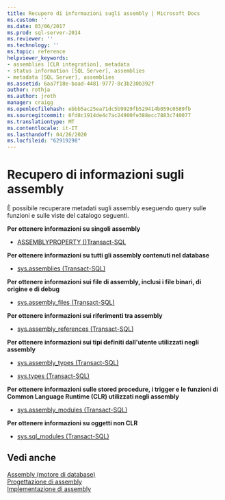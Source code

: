 ```yaml
---
title: Recupero di informazioni sugli assembly | Microsoft Docs
ms.custom: ''
ms.date: 03/06/2017
ms.prod: sql-server-2014
ms.reviewer: ''
ms.technology: ''
ms.topic: reference
helpviewer_keywords:
- assemblies [CLR integration], metadata
- status information [SQL Server], assemblies
- metadata [SQL Server], assemblies
ms.assetid: 6aa7f18e-baad-4481-9777-8c3b230b392f
author: rothja
ms.author: jroth
manager: craigg
ms.openlocfilehash: ebbb5ac25ea71dc5b9929fb529414b059c0589fb
ms.sourcegitcommit: 6fd8c1914de4c7ac24900fe388ecc7883c740077
ms.translationtype: MT
ms.contentlocale: it-IT
ms.lasthandoff: 04/26/2020
ms.locfileid: "62919298"
---
```

# <a name="getting-information-about-assemblies"></a>Recupero di informazioni sugli assembly
  È possibile recuperare metadati sugli assembly eseguendo query sulle funzioni e sulle viste del catalogo seguenti.  
  
 **Per ottenere informazioni su singoli assembly**  
  
-   [ASSEMBLYPROPERTY &#40;&#41;Transact-SQL](/sql/t-sql/functions/assemblyproperty-transact-sql)  
  
 **Per ottenere informazioni su tutti gli assembly contenuti nel database**  
  
-   [sys.assemblies &#40;Transact-SQL&#41;](/sql/relational-databases/system-catalog-views/sys-assemblies-transact-sql)  
  
 **Per ottenere informazioni sui file di assembly, inclusi i file binari, di origine e di debug**  
  
-   [sys.assembly_files &#40;Transact-SQL&#41;](/sql/relational-databases/system-catalog-views/sys-assembly-files-transact-sql)  
  
 **Per ottenere informazioni sui riferimenti tra assembly**  
  
-   [sys.assembly_references &#40;Transact-SQL&#41;](/sql/relational-databases/system-catalog-views/sys-assembly-references-transact-sql)  
  
 **Per ottenere informazioni sui tipi definiti dall'utente utilizzati negli assembly**  
  
-   [sys.assembly_types &#40;Transact-SQL&#41;](/sql/relational-databases/system-catalog-views/sys-assembly-types-transact-sql)  
  
-   [sys.types &#40;Transact-SQL&#41;](/sql/relational-databases/system-catalog-views/sys-types-transact-sql)  
  
 **Per ottenere informazioni sulle stored procedure, i trigger e le funzioni di Common Language Runtime (CLR) utilizzati negli assembly**  
  
-   [sys.assembly_modules &#40;Transact-SQL&#41;](/sql/relational-databases/system-catalog-views/sys-assembly-modules-transact-sql)  
  
 **Per ottenere informazioni su oggetti non CLR**  
  
-   [sys.sql_modules &#40;Transact-SQL&#41;](/sql/relational-databases/system-catalog-views/sys-sql-modules-transact-sql)  
  
## <a name="see-also"></a>Vedi anche  
 [Assembly &#40;motore di database&#41;](../../relational-databases/clr-integration/assemblies-database-engine.md)   
 [Progettazione di assembly](../../relational-databases/clr-integration/assemblies-designing.md)   
 [Implementazione di assembly](assemblies-implementing.md)  
  
  
